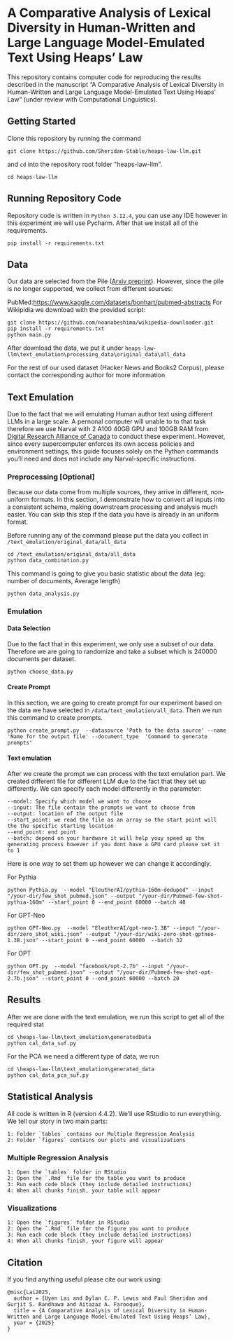 # A Comparative Analysis of Lexical Diversity in Human-Written and Large Language Model-Emulated Text Using Heaps’ Law

This repository contains computer code for reproducing the results described in the manuscript “A Comparative Analysis of Lexical Diversity in Human-Written and Large Language Model-Emulated Text Using Heaps’ Law” (under review with Computational Linguistics).

## Getting Started

Clone this repository by running the command
```
git clone https://github.com/Sheridan-Stable/heaps-law-llm.git
```

and `cd` into the repository root folder "heaps-law-llm".
```
cd heaps-law-llm
```

## Running Repository Code

Repository code is written in `Python 3.12.4`, you can use any IDE however in this experiment we will use Pycharm. 
After that we install all of the requirements. 

```
pip install -r requirements.txt
```

## Data
Our data are selected from the Pile ([Arxiv preprint](https://arxiv.org/abs/2101.00027)). However, since the pile is no longer supported, we collect from different sourses:

PubMed:https://www.kaggle.com/datasets/bonhart/pubmed-abstracts
For Wikipidia we download with the provided script:
```
git clone https://github.com/noanabeshima/wikipedia-downloader.git
pip install -r requirements.txt
python main.py
```
After download the data, we put it under `heaps-law-llm\text_emulation\processing_data\original_data\all_data`

For the rest of our used dataset (Hacker News and Books2 Corpus), please contact the corresponding author for more information

## Text Emulation
Due to the fact that we will emulating Human author text using different LLMs in a large scale. A pernonal computer will unable to to that task therefore we use Narval with 2 A100 40GB GPU and 100GB RAM from [Digital Research Alliance of Canada](https://ccdb.alliancecan.ca/security/login) to conduct these experiment. However, since every supercomputer enforces its own access policies and environment settings, this guide focuses solely on the Python commands you’ll need and does not include any Narval-specific instructions.


### Preprocessing [Optional]
Because our data come from multiple sources, they arrive in different, non‐uniform formats. In this section, I demonstrate how to convert all inputs into a consistent schema, making downstream processing and analysis much easier. You can skip this step if the data you have is already in an uniform format.

Before  running any of the command please put the data you collect in `/text_emulation/original_data/all_data`

```
cd /text_emulation/original_data/all_data
python data_combination.py
```

This command is going to give you basic statistic about the data (eg: number of documents, Average length)

```
python data_analysis.py
```

### Emulation

#### Data Selection
Due to the fact that in this experiment, we only use a subset of our data. Therefore we are going to randomize and take a subset which is 240000 documents per dataset.  

```
python choose_data.py
```

#### Create Prompt
In this section, we are going to create prompt for our experiment based on the data we have selected in `/data/text_emulation/all_data`.
Then we run this command to create prompts.

```
python create_prompt.py  --datasource 'Path to the data source' --name 'Name for the output file' --document_type  'Command to generate prompts'
```

#### Text emulation
After we create the prompt we can process with the text emulation part. 
We created different file for different LLM due to the fact that they set up differently.
We can specify each model differently in the parameter:
```
--model: Specify which model we want to choose
--input: The file contain the prompts we want to choose from
--output: location of the output file
--start_point: we read the file as an array so the start point will the the specific starting location 
--end_point: end point 
--batch: depend on your hardware it will help youy speed up the generating process however if you dont have a GPU card please set it to 1
```

Here is one way to set them up however we can change it accordingly.

For Pythia
```
python Pythia.py  --model "EleutherAI/pythia-160m-deduped" --input "/your-dir/few_shot_pubmed.json" --output "/your-dir/Pubmed-few-shot-pythia-160m" --start_point 0 --end_point 60000 --batch 48
```

For GPT-Neo
```
python GPT-Neo.py  --model "EleutherAI/gpt-neo-1.3B" --input "/your-dir/zero_shot_wiki.json" --output "/your-dir/wiki-zero-shot-gptneo-1.3B.json" --start_point 0 --end_point 60000  --batch 32
```

For OPT 
```
python OPT.py  --model "facebook/opt-2.7b" --input "/your-dir/few_shot_pubmed.json" --output "/your-dir/Pubmed-few-shot-opt-2.7b.json" --start_point 0 --end_point 60000 --batch 20
```

## Results
After we are done with the text emulation, we run this script to get all of the required stat 
```
cd \heaps-law-llm\text_emulation\generatedData
python cal_data_suf.py
```

For the PCA we need a different type of data, we run
```
cd \heaps-law-llm\text_emulation\generated_data
python cal_data_pca_suf.py
```
## Statistical Analysis
All code is written in R (version 4.4.2). We’ll use RStudio to run everything.
We tell our story in two main parts:
```
1: Folder `tables` contains our Multiple Regression Analysis
2: Folder `figures` contains our plots and visualizations
```

### Multiple Regression Analysis 
```
1: Open the `tables` folder in RStudio
2: Open the `.Rmd` file for the table you want to produce
3: Run each code block (they include detailed instructions)
4: When all chunks finish, your table will appear 
```

### Visualizations 
```
1: Open the `figures` folder in RStudio
2: Open the `.Rmd` file for the figure you want to produce
3: Run each code block (they include detailed instructions)
4: When all chunks finish, your figure will appear
```

## Citation
If you find anything useful please cite our work using:
```
@misc{Lai2025,
  author = {Uyen Lai and Dylan C. P. Lewis and Paul Sheridan and Gurjit S. Randhawa and Aitazaz A. Farooque},
  title = {A Comparative Analysis of Lexical Diversity in Human-Written and Large Language Model-Emulated Text Using Heaps’ Law},
  year = {2025}
}
```
